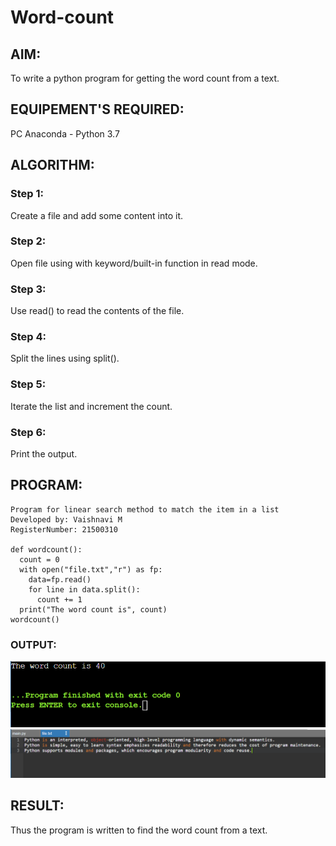 # Word-count
## AIM:
To write a python program for getting the word count from a text.
## EQUIPEMENT'S REQUIRED: 
PC
Anaconda - Python 3.7
## ALGORITHM: 
### Step 1:
Create a file and add some content into it.
### Step 2: 
Open file using with keyword/built-in function in read mode.
### Step 3: 
Use read() to read the contents of the file.
### Step 4:  
Split the lines using split().
### Step 5: 
Iterate the list and increment the count.
### Step 6: 
Print the output.
## PROGRAM:
```
Program for linear search method to match the item in a list
Developed by: Vaishnavi M
RegisterNumber: 21500310

def wordcount():
  count = 0
  with open("file.txt","r") as fp:
    data=fp.read()
    for line in data.split():
      count += 1
  print("The word count is", count)
wordcount()

```

### OUTPUT:
![output](./output.png)
![output](./output1.png)


## RESULT:
Thus the program is written to find the word count from a text.
